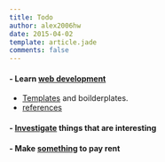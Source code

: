 ```yaml
---
title: Todo
author: alex2006hw
date: 2015-04-02
template: article.jade
comments: false
---
```


#### - Learn [web development](/articles/todo/webdevelopment.html)
- [Templates](/articles/todo/templates.html) and boilderplates.
- [references](/articles/todo/references.html)

#### - [Investigate](/articles/todo/investigate.html) things that are interesting

#### - Make [something](/articles/todo/something.html) to pay rent


